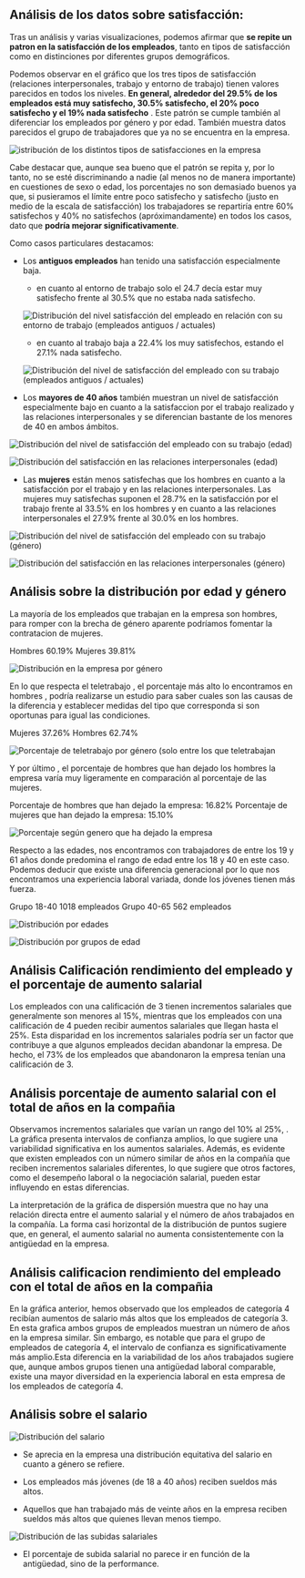 ## Análisis de los datos sobre satisfacción:

Tras un análisis y varias visualizaciones, podemos afirmar que **se repite un patron en la satisfacción de los empleados**, tanto en tipos de satisfacción como en distinciones por diferentes grupos demográficos.

Podemos observar en el gráfico que los tres tipos de satisfacción (relaciones interpersonales, trabajo y entorno de trabajo) tienen valores parecidos en todos los niveles. **En general, alrededor del  29.5% de los empleados está muy satisfecho, 30.5% satisfecho, el 20% poco satisfecho y el 19% nada satisfecho** . Este patrón se cumple también al diferenciar los empleados por género y por edad. También muestra datos parecidos el grupo de trabajadores que ya no se encuentra en la empresa.

![istribución de los distintos tipos de satisfacciones en la empresa](../imagenes/satisfaccion1.png)

Cabe destacar que, aunque sea bueno que el patrón se repita y, por lo tanto, no se esté discriminando a nadie (al menos no de manera importante) en cuestiones de sexo o edad, los porcentajes no son demasiado buenos ya que, si pusieramos el límite entre poco satisfecho y satisfecho (justo en medio de la escala de satisfacción) los trabajadores se repartiría entre 60% satisfechos y 40% no satisfechos (apróximandamente) en todos los casos, dato que **podría mejorar significativamente**.


Como casos particulares destacamos: 

- Los **antiguos empleados** han tenido una satisfacción especialmente baja.
    - en cuanto al entorno de trabajo solo el 24.7 decía estar muy satisfecho frente al 30.5% que no estaba nada satisfecho.

    ![Distribución del nivel satisfacción del empleado en relación con su entorno de trabajo (empleados antiguos / actuales)](../imagenes/satisfaccion2.png)

    - en cuanto al trabajo baja a 22.4% los muy satisfechos, estando el 27.1% nada satisfecho.

    ![Distribución del nivel de satisfacción del empleado con su trabajo (empleados antiguos / actuales)](../imagenes/satisfaccion3.png)

- Los **mayores de 40 años** también muestran un nivel de satisfacción especialmente bajo en cuanto a la satisfaccion por el trabajo realizado y las relaciones interpersonales y se diferencian bastante de los menores de 40 en ambos ámbitos.

![Distribución del nivel de satisfacción del empleado con su trabajo (edad)](../imagenes/satisfaccion5.png)

![Distribución del satisfacción en las relaciones interpersonales (edad)](../imagenes/satisfaccion4.png)

- Las **mujeres** están menos satisfechas que los hombres en cuanto a la satisfacción por el trabajo y en las relaciones interpersonales. Las mujeres muy satisfechas suponen el 28.7% en la satisfacción por el trabajo frente al 33.5% en los hombres y en cuanto a las relaciones interpersonales el 27.9% frente al 30.0% en los hombres.

![Distribución del nivel de satisfacción del empleado con su trabajo (género)](../imagenes/satisfaccion6.png)

![Distribución del satisfacción en las relaciones interpersonales (género)](../imagenes/satisfaccion7.png)


## Análisis sobre la distribución por edad y género 

La mayoría de los empleados que trabajan en la empresa son hombres, para romper con la brecha de género aparente podríamos fomentar la contratacion de mujeres. 

Hombres    60.19%
Mujeres    39.81%

![Distribución en la empresa por género](../imagenes/distribucion_genero.png)


En lo que respecta el teletrabajo , el porcentaje más alto lo encontramos en hombres , podría realizarse un estudio para saber cuales son las causas de la diferencia y establecer medidas del tipo que corresponda si son oportunas para igual las condiciones. 

Mujeres    37.26%
Hombres    62.74%

![Porcentaje de teletrabajo por género (solo entre los que teletrabajan](../imagenes/genero_remote.png)


Y por último , el porcentaje de hombres que han dejado los hombres la empresa varía muy ligeramente en comparación al porcentaje de las mujeres. 

Porcentaje de hombres que han dejado la empresa: 16.82%
Porcentaje de mujeres que han dejado la empresa: 15.10%

![Porcentaje según genero que ha dejado la empresa](../imagenes/genero_attrition.png)


Respecto a las edades, nos encontramos con trabajadores de entre los 19 y 61 años donde predomina el rango de edad entre los 18 y 40 en este caso. 
Podemos deducir que existe una diferencia generacional por lo que nos encontramos una experiencia laboral variada, donde los jóvenes tienen más fuerza.

Grupo 18-40    1018 empleados
Grupo 40-65     562 empleados 

![Distribución por edades](../imagenes/edad_distribucion.png)

![Distribución por grupos de edad](../imagenes/edad_grupo.png)


## Análisis Calificación rendimiento del empleado y el porcentaje de aumento salarial
Los empleados con una calificación de 3 tienen incrementos salariales que generalmente son menores al 15%, mientras que los empleados con una calificación de 4 pueden recibir aumentos salariales que llegan hasta el 25%. Esta disparidad en los incrementos salariales podría ser un factor que contribuye a que algunos empleados decidan abandonar la empresa. De hecho, el 73% de los empleados que abandonaron la empresa tenían una calificación de 3.

## Análisis  porcentaje de aumento salarial con el total de años en la compañia
Observamos incrementos salariales que varían  un rango del 10% al 25%, . La gráfica presenta intervalos de confianza amplios, lo que sugiere una variabilidad significativa en los aumentos salariales. Además, es evidente que existen empleados con un número similar de años en la compañía que reciben incrementos salariales diferentes, lo que sugiere que otros factores, como el desempeño laboral o la negociación salarial, pueden estar influyendo en estas diferencias.


 La interpretación de la gráfica de dispersión muestra que no hay una relación directa entre el aumento salarial y el número de años trabajados en la compañía. La forma casi horizontal de la distribución de puntos sugiere que, en general, el aumento salarial no aumenta consistentemente con la antigüedad en la empresa.

## Análisis  calificacion rendimiento del empleado con el total de años en la compañia
En la gráfica anterior, hemos observado que los empleados de categoría 4 recibían aumentos de salario más altos que los empleados de categoría 3. En esta grafica ambos grupos de empleados muestran un número de años en la empresa similar. Sin embargo, es notable que para el grupo de empleados de categoría 4, el intervalo de confianza es significativamente más amplio.Esta diferencia en la variabilidad de los años trabajados sugiere que, aunque ambos grupos tienen una antigüedad laboral comparable, existe una mayor diversidad en la experiencia laboral en esta empresa de los empleados de categoría 4. 

## Análisis sobre el salario

![Distribución del salario](../imagenes/salario.png)

- Se aprecia en la empresa una distribución equitativa del salario en cuanto a género se refiere.

- Los empleados más jóvenes (de 18 a 40 años) reciben sueldos más altos.

- Aquellos que han trabajado más de veinte años en la empresa reciben sueldos más altos que quienes llevan menos tiempo.

![Distribución de las subidas salariales](../imagenes/subida_salarial.png)

- El porcentaje de subida salarial no parece ir en función de la antigüedad, sino de la performance.